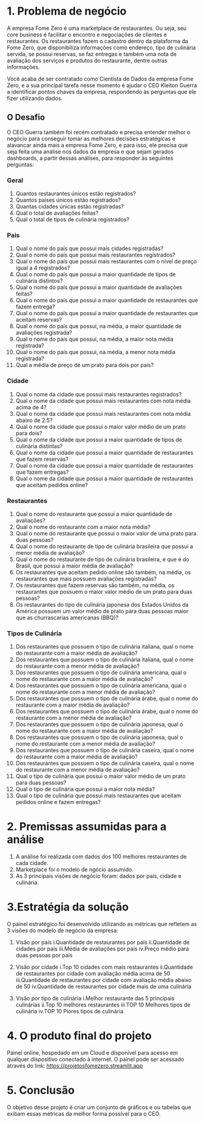 # 1. Problema de negócio

 A empresa Fome Zero é uma marketplace de restaurantes. Ou seja, seu core
 business é facilitar o encontro e negociações de clientes e restaurantes. Os
 restaurantes fazem o cadastro dentro da plataforma da Fome Zero, que disponibiliza
 informações como endereço, tipo de culinária servida, se possui reservas, se faz
 entregas e também uma nota de avaliação dos serviços e produtos do restaurante,
 dentre outras informações.

 Você acaba de ser contratado como Cientista de Dados da empresa
 Fome Zero, e a sua principal tarefa nesse momento é ajudar o CEO Kleiton Guerra
 a identificar pontos chaves da empresa, respondendo às perguntas que ele fizer
 utilizando dados.

 ## O Desafio
 O CEO Guerra também foi recém contratado e precisa entender melhor o negócio
 para conseguir tomar as melhores decisões estratégicas e alavancar ainda mais a empresa
 Fome Zero, e para isso, ele precisa que seja feita uma análise nos dados da
 empresa e que sejam gerados dashboards, a partir dessas análises, para responder
 às seguintes perguntas:

 ### Geral
 1. Quantos restaurantes únicos estão registrados?
 2. Quantos países únicos estão registrados?
 3. Quantas cidades únicas estão registradas?
 4. Qual o total de avaliações feitas?
 5. Qual o total de tipos de culinária registrados?

 ### Pais
 1. Qual o nome do país que possui mais cidades registradas?
 2. Qual o nome do país que possui mais restaurantes registrados?
 3. Qual o nome do país que possui mais restaurantes com o nível de preço igual a 4
 registrados?
 4. Qual o nome do país que possui a maior quantidade de tipos de culinária
 distintos?
 5. Qual o nome do país que possui a maior quantidade de avaliações feitas?
 6. Qual o nome do país que possui a maior quantidade de restaurantes que fazem
 entrega?
 7. Qual o nome do país que possui a maior quantidade de restaurantes que aceitam
 reservas?
 8. Qual o nome do país que possui, na média, a maior quantidade de avaliações
 registrada?
 9. Qual o nome do país que possui, na média, a maior nota média registrada?
 10. Qual o nome do país que possui, na média, a menor nota média registrada?
 11. Qual a média de preço de um prato para dois por país?

 ### Cidade
 1. Qual o nome da cidade que possui mais restaurantes registrados?
 2. Qual o nome da cidade que possui mais restaurantes com nota média acima de
 4?
 3. Qual o nome da cidade que possui mais restaurantes com nota média abaixo de
 2.5?
 4. Qual o nome da cidade que possui o maior valor médio de um prato para dois?
 5. Qual o nome da cidade que possui a maior quantidade de tipos de culinária
 distintas?
 6. Qual o nome da cidade que possui a maior quantidade de restaurantes que fazem
 reservas?
 7. Qual o nome da cidade que possui a maior quantidade de restaurantes que fazem
 entregas?
 8. Qual o nome da cidade que possui a maior quantidade de restaurantes que
 aceitam pedidos online?

 ### Restaurantes
 1. Qual o nome do restaurante que possui a maior quantidade de avaliações?
 2. Qual o nome do restaurante com a maior nota média?
 3. Qual o nome do restaurante que possui o maior valor de uma prato para duas
 pessoas?
 4. Qual o nome do restaurante de tipo de culinária brasileira que possui a menor
 média de avaliação?
 5. Qual o nome do restaurante de tipo de culinária brasileira, e que é do Brasil, que
 possui a maior média de avaliação?
 6. Os restaurantes que aceitam pedido online são também, na média, os
 restaurantes que mais possuem avaliações registradas?
 7. Os restaurantes que fazem reservas são também, na média, os restaurantes que
 possuem o maior valor médio de um prato para duas pessoas?
 8. Os restaurantes do tipo de culinária japonesa dos Estados Unidos da América
 possuem um valor médio de prato para duas pessoas maior que as churrascarias
 americanas (BBQ)?

 ### Tipos de Culinária
 1. Dos restaurantes que possuem o tipo de culinária italiana, qual o nome do
 restaurante com a maior média de avaliação?
 2. Dos restaurantes que possuem o tipo de culinária italiana, qual o nome do
 restaurante com a menor média de avaliação?
 3. Dos restaurantes que possuem o tipo de culinária americana, qual o nome do
 restaurante com a maior média de avaliação?
 4. Dos restaurantes que possuem o tipo de culinária americana, qual o nome do
 restaurante com a menor média de avaliação?
 5. Dos restaurantes que possuem o tipo de culinária árabe, qual o nome do
 restaurante com a maior média de avaliação?
 6. Dos restaurantes que possuem o tipo de culinária árabe, qual o nome do
 restaurante com a menor média de avaliação?
 7. Dos restaurantes que possuem o tipo de culinária japonesa, qual o nome do
 restaurante com a maior média de avaliação?
 8. Dos restaurantes que possuem o tipo de culinária japonesa, qual o nome do
 restaurante com a menor média de avaliação?
 9. Dos restaurantes que possuem o tipo de culinária caseira, qual o nome do
 restaurante com a maior média de avaliação?
 10. Dos restaurantes que possuem o tipo de culinária caseira, qual o nome do
 restaurante com a menor média de avaliação?
 11. Qual o tipo de culinária que possui o maior valor médio de um prato para duas
 pessoas?
 12. Qual o tipo de culinária que possui a maior nota média?
 13. Qual o tipo de culinária que possui mais restaurantes que aceitam pedidos
 online e fazem entregas?

# 2. Premissas assumidas para a análise
1. A análise foi realizada com dados dos 100 melhores restaurantes de cada cidade.
2. Marketplace foi o modelo de ngócio assumido.
3. As 3 principais visões de negócio foram: dados por país, cidade e  culinária.

# 3.Estratégia da solução
O painel estratégico foi desenvolvido utilizando as métricas que refletem as 3 visões do modelo de negócio da empresa:

1. Visão por país
   i.Quantidade de restaurantes por país
  ii.Quantidade de cidades por país
 iii.Média de avaliações por país
  iv.Preço médio para duas pessoas por país

2. Visão por cidade
   i.Top 10 cidades com mais restaurantes
  ii.Quantidade de restaurantes por cidade com avaliação média acima de 50
 iii.Quantidade de restaurantes por cidade com avaliação média abaixo de 50
  iv.Quantidade de restaurantes por cidade mais de uma culinária

3. Visão por tipo de culinária
   i.Melhor restaurante das 5 principais culinárias
  ii.Top 10 melhores restaurantes
 iii.TOP 10 Melhores tipos de culinária
  iv.TOP 10 Piores tipos de culinária

# 4. O produto final do projeto
  Painel online, hospedado em um Cloud e disponível para acesso em qualquer dispositivo conectado à internet.
  O painel pode ser acessado através do link: https://projetosfomezero.streamlit.app
 

# 5. Conclusão
O objetivo desse projeto é criar um conjunto de gráficos e ou tabelas que exibam essas métricas da melhor forma possível para o CEO.


